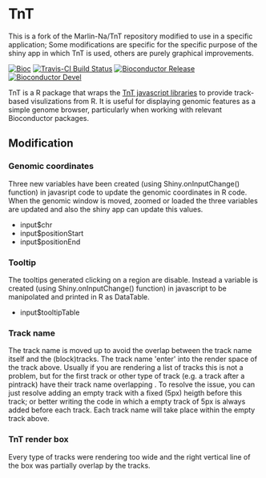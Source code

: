 # TnT

This is a fork of the Marlin-Na/TnT repository modified to use in a specific application; Some modifications are specific for the specific purpose of the shiny app in which TnT is used, others are purely graphical improvements.

[![Bioc](http://www.bioconductor.org/shields/years-in-bioc/TnT.svg)](https://www.bioconductor.org/packages/devel/bioc/html/TnT.html#since)
[![Travis-CI Build Status](https://travis-ci.org/Marlin-Na/TnT.svg?branch=master)](https://travis-ci.org/Marlin-Na/TnT)
[![Bioconductor Release](https://www.bioconductor.org/shields/build/release/bioc/TnT.svg)](http://bioconductor.org/checkResults/release/bioc-LATEST/TnT/)
[![Bioconductor Devel](https://www.bioconductor.org/shields/build/devel/bioc/TnT.svg)](http://bioconductor.org/checkResults/devel/bioc-LATEST/TnT/)


TnT is a R package that wraps the [TnT javascript libraries](https://github.com/tntvis)
to provide track-based visulizations from R.
It is useful for displaying genomic features as a simple genome browser, particularly
when working with relevant Bioconductor packages.


## Modification

### Genomic coordinates

Three new variables have been created (using Shiny.onInputChange() function) in javasript code to update the genomic coordinates in R code. When the genomic window is moved, zoomed or loaded the three variables are updated and also the shiny app can update this values.

- input$chr
- input$positionStart
- input$positionEnd


### Tooltip
The tooltips generated clicking on a region are disable. Instead a variable is created (using Shiny.onInputChange() function) in javascript to be manipolated and printed in R as DataTable.

- input$tooltipTable


### Track name

The track name is moved up to avoid the overlap between the track name itself and the (block)tracks. The track name 'enter' into the render space of the track above. Usually if you are rendering a list of tracks this is not a problem, but for the first track or other type of track (e.g. a track after a pintrack) have their track name overlapping . To resolve the issue, you can just resolve adding an empty track with a fixed (5px) heigth before this track; or better writing the code in which a empty track of 5px is always added before each track. Each track name will take place within the empty track above.


### TnT render box

Every type of tracks were rendering too wide and the right vertical line of the box was partially overlap by the tracks.